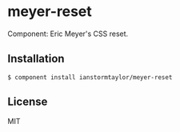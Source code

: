 # meyer-reset

  Component: Eric Meyer's CSS reset.

## Installation

    $ component install ianstormtaylor/meyer-reset

## License

  MIT
